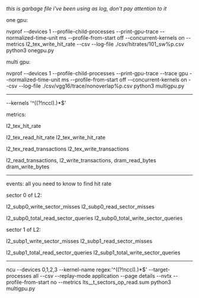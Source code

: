 *this is garbage file i've been using as log, don't pay attention to it*


one gpu:


nvprof --devices 1 --profile-child-processes --print-gpu-trace --normalized-time-unit ms --profile-from-start off --concurrent-kernels on --metrics l2_tex_write_hit_rate --csv --log-file ./csv/hitrates/101_sw%p.csv python3 onegpu.py

multi gpu:

nvprof --devices 1 --profile-child-processes --print-gpu-trace --trace gpu --normalized-time-unit ms --profile-from-start off --concurrent-kernels on --csv --log-file ./csv/vgg16/trace/nonoverlap%p.csv python3 multigpu.py

________________________________________________

--kernels '^((?!nccl).)*$'

metrics:

l2_tex_hit_rate

l2_tex_read_hit_rate
l2_tex_write_hit_rate

l2_tex_read_transactions
l2_tex_write_transactions


l2_read_transactions,
l2_write_transactions,
dram_read_bytes
dram_write_bytes

_______________

events: all you need to know to find hit rate

sector 0 of L2:

l2_subp0_write_sector_misses
l2_subp0_read_sector_misses

l2_subp0_total_read_sector_queries
l2_subp0_total_write_sector_queries

sector 1 of L2:

l2_subp1_write_sector_misses
l2_subp1_read_sector_misses

l2_subp1_total_read_sector_queries
l2_subp1_total_write_sector_queries


_________




ncu --devices 0,1,2,3 --kernel-name regex:'^((?!nccl).)*$' --target-processes all --csv --replay-mode application --page details --nvtx --profile-from-start no --metrics lts__t_sectors_op_read.sum python3 multigpu.py